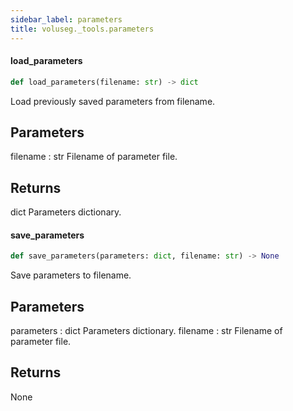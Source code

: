 ```yaml
---
sidebar_label: parameters
title: voluseg._tools.parameters
---
```


#### load\_parameters

```python
def load_parameters(filename: str) -> dict
```

Load previously saved parameters from filename.

Parameters
----------
filename : str
    Filename of parameter file.

Returns
-------
dict
    Parameters dictionary.

#### save\_parameters

```python
def save_parameters(parameters: dict, filename: str) -> None
```

Save parameters to filename.

Parameters
----------
parameters : dict
    Parameters dictionary.
filename : str
    Filename of parameter file.

Returns
-------
None

